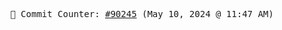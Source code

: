 <p align="center">
    <samp>
        📮 Commit Counter: <a href="https://github.com/Javascript-void0/Javascript-void0/commits/main">#90245</a> (May 10, 2024 @ 11:47 AM)
    </samp>
</p>